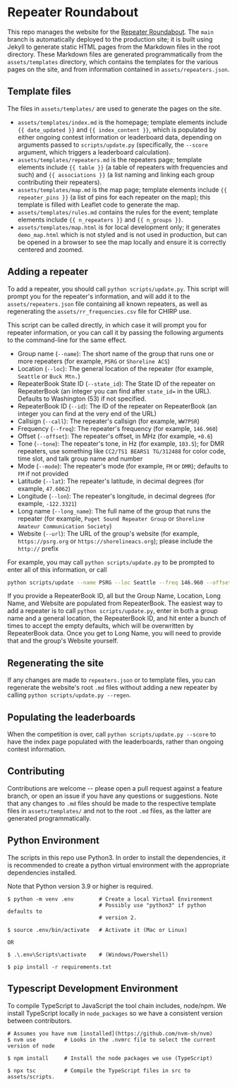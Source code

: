 # Repeater Roundabout

This repo manages the website for the [Repeater Roundabout](https://repeaterroundabout.com). The `main` branch is automatically deployed to the production site; it is built using Jekyll to generate static HTML pages from the Markdown files in the root directory. These Markdown files are generated programmatically from the `assets/templates` directory, which contains the templates for the various pages on the site, and from information contained in `assets/repeaters.json`.


## Template files

The files in `assets/templates/` are used to generate the pages on the site.

- `assets/templates/index.md` is the homepage; template elements include `{{ date_updated }}` and `{{ index_content }}`, which is populated by either ongoing contest information or leaderboard data, depending on arguments passed to `scripts/update.py` (specifically, the `--score` argument, which triggers a leaderboard calculation).
- `assets/templates/repeaters.md` is the repeaters page; template elements include `{{ table }}` (a table of repeaters with frequencies and such) and `{{ associations }}` (a list naming and linking each group contributing their repeaters).
- `assets/templates/map.md` is the map page; template elements include `{{ repeater_pins }}` (a list of pins for each repeater on the map); this template is filled with Leaflet code to generate the map.
- `assets/templates/rules.md` contains the rules for the event; template elements include `{{ n_repeaters }}` and `{{ n_groups }}`.
- `assets/templates/map.html` is for local development only; it generates `demo_map.html` which is not styled and is not used in production, but can be opened in a browser to see the map locally and ensure it is correctly centered and zoomed.


## Adding a repeater

To add a repeater, you should call `python scripts/update.py`. This script will prompt you for the repeater's information, and will add it to the `assets/repeaters.json` file containing all known repeaters, as well as regenerating the `assets/rr_frequencies.csv` file for CHIRP use.

This script can be called directly, in which case it will prompt you for repeater information, or you can call it by passing the following arguments to the command-line for the same effect.

- Group name (`--name`): The short name of the group that runs one or more repeaters (for example, `PSRG` or `Shoreline ACS`)
- Location (`--loc`): The general location of the repeater (for example, `Seattle` or `Buck Mtn.`)
- RepeaterBook State ID (`--state_id`): The State ID of the repeater on RepeaterBook (an integer you can find after `state_id=` in the URL).  Defaults to Washington (53) if not specified.
- RepeaterBook ID (`--id`): The ID of the repeater on RepeaterBook (an integer you can find at the very end of the URL)
- Callsign (`--call`): The repeater's callsign (for example, `WW7PSR`)
- Frequency (`--freq`): The repeater's frequency (for example, `146.960`)
- Offset (`--offset`): The repeater's offset, in MHz (for example, `+0.6`)
- Tone (`--tone`): The repeater's tone, in Hz (for example, `103.5`); for DMR repeaters, use something like `CC2/TS1 BEARS1 TG/312488` for color code, time slot, and talk group name and number
- Mode (`--mode`): The repeater's mode (for example, `FM` or `DMR`); defaults to `FM` if not provided
- Latitude (`--lat`): The repeater's latitude, in decimal degrees (for example, `47.6062`)
- Longitude (`--lon`): The repeater's longitude, in decimal degrees (for example, `-122.3321`)
- Long name (`--long_name`): The full name of the group that runs the repeater (for example, `Puget Sound Repeater Group` or `Shoreline Amateur Communication Society`)
- Website (`--url`): The URL of the group's website (for example, `https://psrg.org` or `https://shorelineacs.org`); please include the `http://` prefix

For example, you may call `python scripts/update.py` to be prompted to enter all of this information, or call

```bash
python scripts/update --name PSRG --loc Seattle --freq 146.960 --offset -0.6 --tone 103.5 --lat 47.623963 --lon -122.315173 --long_name "Puget Sound Repeater Group" --url https://psrg.org
```

If you provide a RepeaterBook ID, all but the Group Name, Location, Long Name, and Website are populated from RepeaterBook. The easiest way to add a repeater is to call `python scripts/update.py`, enter in both a group name and a general location, the RepeaterBook ID, and hit enter a bunch of times to accept the empty defaults, which will be overwritten by RepeaterBook data. Once you get to Long Name, you will need to provide that and the group's Website yourself.

## Regenerating the site

If any changes are made to `repeaters.json` or to template files, you can regenerate the website's root `.md` files without adding a new repeater by calling `python scripts/update.py --regen`.


## Populating the leaderboards

When the competition is over, call `python scripts/update.py --score` to have the index page populated with the leaderboards, rather than ongoing contest information.


## Contributing

Contributions are welcome -- please open a pull request against a feature branch, or open an issue if you have any questions or suggestions. Note that any changes to `.md` files should be made to the respective template files in `assets/templates/` and not to the root `.md` files, as the latter are generated programmatically.


## Python Environment

The scripts in this repo use Python3. In order to install the dependencies, it is recommended to create a python virtual environment with the appropriate dependencies installed.

Note that Python version 3.9 or higher is required.

```
$ python -m venv .env        # Create a local Virtual Environment
                             # Possibly use "python3" if python defaults to
                             # version 2.

$ source .env/bin/activate   # Activate it (Mac or Linux)

OR

$ .\.env\Scripts\activate    # (Windows/Powershell)

$ pip install -r requirements.txt
```

## Typescript Development Environment

To compile TypeScript to JavaScript the tool chain includes, node/npm. We install TypeScript locally in `node_packages` so we have a consistent version between contributors.

```
# Assumes you have nvm [installed](https://github.com/nvm-sh/nvm)
$ nvm use         # Looks in the .nvmrc file to select the current version of node

$ npm install     # Install the node packages we use (TypeScript)

$ npx tsc         # Compile the TypeScript files in src to assets/scripts.
```
